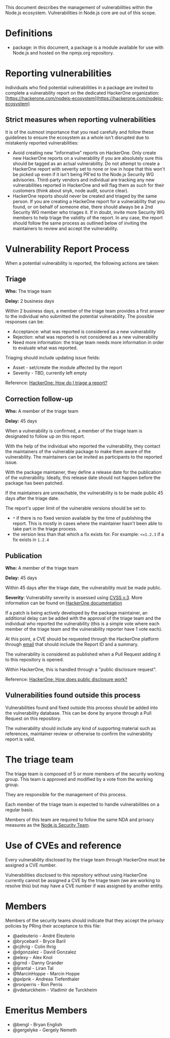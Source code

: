 This document describes the management of vulnerabilities within the Node.js
ecosystem. Vulnerabilities in Node.js core are out of this scope.

# Definitions

* package: in this document, a package is a module available for use with Node.js
 and hosted on the npmjs.org repository.

# Reporting vulnerabilities

Individuals who find potential vulnerabilities in a package are invited
to complete a vulnerability report on the dedicated HackerOne organization: [https://hackerone.com/nodejs-ecosystem](https://hackerone.com/nodejs-ecosystem)

## Strict measures when reporting vulnerabilities

It is of the outmost importance that you read carefully and follow these guidelines to ensure the ecosystem as a whole isn't disrupted due to mistakenly reported vulnerabilities:

* Avoid creating new "informative" reports on HackerOne. Only create new HackerOne reports on a vulnerability if you are absolutely sure this should be tagged as an actual vulnerability. Do not attempt to create a HackerOne report with severity set to none or low in hope that this won't be picked up even if it isn't being PR'ed to the Node.js Security WG advisories. Third-party vendors and individual are tracking any new vulnerabilities reported in HackerOne and will flag them as such for their customers (think about snyk, node audit, source clear).
* HackerOne reports should never be created and triaged by the same person. If you are creating a HackeOne report for a vulnerability that you found, or on behalf of someone else, there should always be a 2nd Security WG member who triages it. If in doubt, invite more Security WG members to help triage the validity of the report. In any case, the report should follow the same process as outlined below of inviting the maintainers to review and accept the vulnerability.

# Vulnerability Report Process

When a potential vulnerability is reported, the following actions are taken:

## Triage

**Who:** The triage team

**Delay:** 2 business days

Within 2 business days, a member of the triage team provides a first answer to the
individual who submitted the potential vulnerability. The possible responses
can be:

* Acceptance: what was reported is considered as a new vulnerability
* Rejection: what was reported is not considered as a new vulnerability
* Need more information: the triage team needs more information in order to evaluate what was reported.

Triaging should include updating issue fields:
* Asset - set/create the module affected by the report
* Severity - TBD, currently left empty

Reference: [HackerOne: How do I triage a report?](https://support.hackerone.com/hc/en-us/articles/205624715-How-do-I-triage-a-Report-)

## Correction follow-up

**Who:** A member of the triage team

**Delay:** 45 days

When a vulnerability is confirmed, a member of the triage team is
designated to follow up on this report.

With the help of the individual who reported the vulnerability, they contact
the maintainers of the vulnerable package to make them aware of the
vulnerability. The maintainers can be invited as participants to the reported issue.

With the package maintainer, they define a release date for the publication
of the vulnerability. Ideally, this release date should not happen before
the package has been patched.

If the maintainers are unreachable, the vulnerability is to be made public
45 days after the triage date.

The report's upper limit of the vulnerable versions should be set to:
* `*` if there is no fixed version available by the time of publishing the report. This is mostly in cases where the maintainer hasn't been able to take part in the triage process.
* the version less than that which a fix exists for. For example: `<=1.2.3` if a fix exists in `1.2.4`

## Publication

**Who:** A member of the triage team

**Delay:** 45 days

Within 45 days after the triage date, the vulnerability must be made public.

**Severity**: Vulnerability severity is assessed using [CVSS v.3](https://www.first.org/cvss/user-guide).
More information can be found on [HackerOne documentation](https://support.hackerone.com/hc/en-us/articles/213421106-How-does-HackerOne-recommend-determining-Severity-)

If a patch is being actively developed by the package maintainer, an additional delay
can be added with the approval of the triage team and the individual who
reported the vulnerability (this is a simple vote where each member of the
triage team and the vulnerability reporter have 1 vote each).

At this point, a CVE should be requested through the HackerOne platform through
[email](cve-assign@hackerone.com) that should include the Report ID and a summary.

The vulnerability is considered as published when a Pull Request adding it
to this repository is opened.

Within HackerOne, this is handled through a "public disclosure request".

Reference: [HackerOne: How does public disclosure work?](https://support.hackerone.com/hc/en-us/articles/205269479-How-does-public-disclosure-work-)

## Vulnerabilities found outside this process

Vulnerabilities found and fixed outside this process should be added into
the vulnerability database. This can be done by anyone through a Pull Request on
this repository.

The vulnerability should include any kind of supporting material such as references, maintainer review or otherwise to confirm the vulnerability report is valid.

# The triage team

The triage team is composed of 5 or more members of the security working group.
This team is approved and modified by a vote from the working group.

They are responsible for the management of this process.

Each member of the triage team is expected to handle vulnerabilities on a
regular basis.

Members of this team are required to follow the same NDA and privacy measures
as the [Node.js Security Team](https://github.com/nodejs/security-wg/blob/master/processes/security_team_members.md).

# Use of CVEs and reference

Every vulnerability disclosed by the triage team through HackerOne must
be assigned a CVE number.

Vulnerabilities disclosed to this repository without using HackerOne currently cannot be assigned a CVE by the triage team (we are working to resolve this) but may have a CVE number if was assigned by another entity.

# Members

Members of the security teams should indicate that they accept the privacy policies
by PRing their acceptance to this file:

* @aeleuterio - André Eleuterio
* @brycebaril - Bryce Baril
* @cjihrig - Colin Ihrig
* @dgonzalez - David Gonzalez
* @elexy - Alex Knol
* @grnd - Danny Grander
* @lirantal - Liran Tal
* @MarcinHoppe - Marcin Hoppe
* @pxlpnk - Andreas Tiefenthaler
* @ronperris - Ron Perris
* @vdeturckheim - Vladimir de Turckheim

# Emeritus Members

* @bengl - Bryan English
* @gergelyke - Gergely Nemeth
